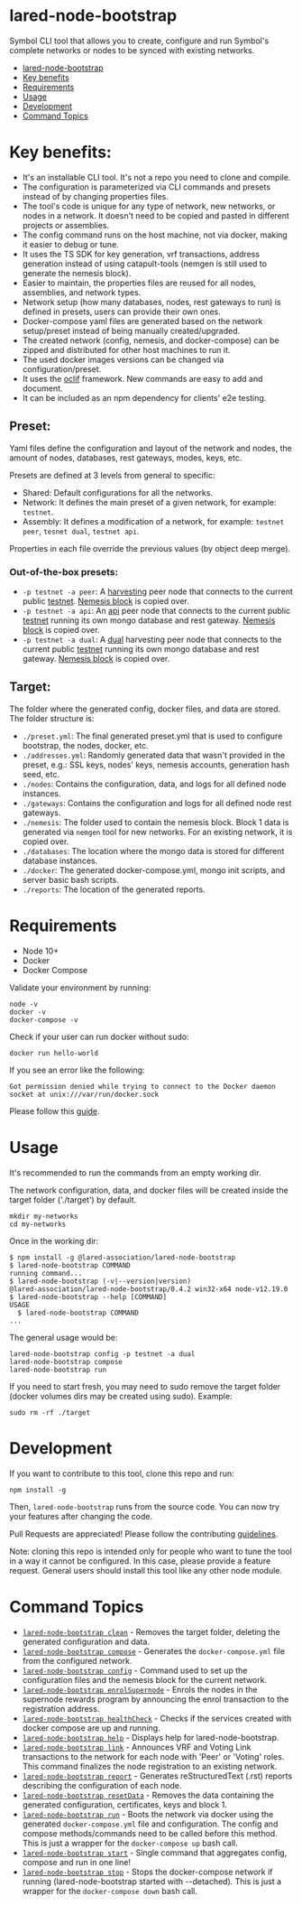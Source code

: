 # lared-node-bootstrap

Symbol CLI tool that allows you to create, configure and run Symbol&#39;s complete networks or nodes to be synced with existing networks.

<!--  -->

<!-- toc -->
* [lared-node-bootstrap](#lared-node-bootstrap)
* [Key benefits](#key-benefits)
* [Requirements](#requirements)
* [Usage](#usage)
* [Development](#development)
* [Command Topics](#command-topics)
<!-- tocstop -->

# Key benefits:

-   It's an installable CLI tool. It's not a repo you need to clone and compile.
-   The configuration is parameterized via CLI commands and presets instead of by changing properties files.
-   The tool's code is unique for any type of network, new networks, or nodes in a network. It doesn't need to be copied and pasted in different projects or assemblies.
-   The config command runs on the host machine, not via docker, making it easier to debug or tune.
-   It uses the TS SDK for key generation, vrf transactions, address generation instead of using catapult-tools (nemgen is still used to generate the nemesis block).
-   Easier to maintain, the properties files are reused for all nodes, assemblies, and network types.
-   Network setup (how many databases, nodes, rest gateways to run) is defined in presets, users can provide their own ones.
-   Docker-compose yaml files are generated based on the network setup/preset instead of being manually created/upgraded.
-   The created network (config, nemesis, and docker-compose) can be zipped and distributed for other host machines to run it.
-   The used docker images versions can be changed via configuration/preset.
-   It uses the [oclif](https://oclif.io) framework. New commands are easy to add and document.
-   It can be included as an npm dependency for clients' e2e testing.
## Preset:

Yaml files define the configuration and layout of the network and nodes, the amount of nodes, databases, rest gateways, modes, keys, etc.

Presets are defined at 3 levels from general to specific:

-   Shared: Default configurations for all the networks.
-   Network: It defines the main preset of a given network, for example: `testnet`.
-   Assembly: It defines a modification of a network, for example: `testnet peer`, `tesnet dual`, `testnet api`.

Properties in each file override the previous values (by object deep merge).

### Out-of-the-box presets:


-   `-p testnet -a peer`: A [harvesting](https://github.com/lared-association/lared-node-bootstrap/blob/main/presets/testnet/assembly-peer.yml) peer node that connects to the current public [testnet](https://github.com/lared-association/lared-node-bootstrap/blob/main/presets/testnet/network.yml). [Nemesis block](https://github.com/lared-association/lared-node-bootstrap/tree/main/presets/testnet/seed/00000) is copied over.
-   `-p testnet -a api`: An [api](https://github.com/lared-association/lared-node-bootstrap/blob/main/presets/testnet/assembly-api.yml) peer node that connects to the current public [testnet](https://github.com/lared-association/lared-node-bootstrap/blob/main/presets/testnet/network.yml) running its own mongo database and rest gateway. [Nemesis block](https://github.com/lared-association/lared-node-bootstrap/tree/main/presets/testnet/seed/00000) is copied over.
-   `-p testnet -a dual`: A [dual](https://github.com/lared-association/lared-node-bootstrap/blob/main/presets/testnet/assembly-dual.yml) harvesting peer node that connects to the current public [testnet](https://github.com/lared-association/lared-node-bootstrap/blob/main/presets/testnet/network.yml) running its own mongo database and rest gateway. [Nemesis block](https://github.com/lared-association/lared-node-bootstrap/tree/main/presets/testnet/seed/00000) is copied over.

## Target:

The folder where the generated config, docker files, and data are stored. The folder structure is:

-   `./preset.yml`: The final generated preset.yml that is used to configure bootstrap, the nodes, docker, etc.
-   `./addresses.yml`: Randomly generated data that wasn't provided in the preset, e.g.: SSL keys, nodes' keys, nemesis accounts, generation hash seed, etc.
-   `./nodes`: Contains the configuration, data, and logs for all defined node instances.
-   `./gateways`: Contains the configuration and logs for all defined node rest gateways.
-   `./nemesis`: The folder used to contain the nemesis block. Block 1 data is generated via `nemgen` tool for new networks. For an existing network, it is copied over.
-   `./databases`: The location where the mongo data is stored for  different database instances.
-   `./docker`: The generated docker-compose.yml, mongo init scripts, and server basic bash scripts. 
-   `./reports`: The location of the generated reports.

# Requirements

-   Node 10+
-   Docker
-   Docker Compose

Validate your environment by running:

```
node -v
docker -v
docker-compose -v
```

Check if your user can run docker without sudo:

```
docker run hello-world
```

If you see an error like the following:

```
Got permission denied while trying to connect to the Docker daemon socket at unix:///var/run/docker.sock
```

Please follow this [guide](https://www.digitalocean.com/community/questions/how-to-fix-docker-got-permission-denied-while-trying-to-connect-to-the-docker-daemon-socket).

# Usage

It's recommended to run the commands from an empty working dir.

The network configuration, data, and docker files will be created inside the target folder ('./target') by default.

```
mkdir my-networks
cd my-networks
```

Once in the working dir:

<!-- usage -->
```sh-session
$ npm install -g @lared-association/lared-node-bootstrap
$ lared-node-bootstrap COMMAND
running command...
$ lared-node-bootstrap (-v|--version|version)
@lared-association/lared-node-bootstrap/0.4.2 win32-x64 node-v12.19.0
$ lared-node-bootstrap --help [COMMAND]
USAGE
  $ lared-node-bootstrap COMMAND
...
```
<!-- usagestop -->

The general usage would be:

```
lared-node-bootstrap config -p testnet -a dual
lared-node-bootstrap compose
lared-node-bootstrap run
```

If you need to start fresh, you may need to sudo remove the target folder (docker volumes dirs may be created using sudo). Example:

```
sudo rm -rf ./target
```



# Development

If you want to contribute to this tool, clone this repo and run:

```
npm install -g
```

Then, `lared-node-bootstrap` runs from the source code. You can now try your features after changing the code.

Pull Requests are appreciated! Please follow the contributing [guidelines](CONTRIBUTING.md).

Note: cloning this repo is intended only for people who want to tune the tool in a way it cannot be configured. In this case, please provide a feature request.
General users should install this tool like any other node module.

# Command Topics

* [`lared-node-bootstrap clean`](docs/clean.md) - Removes the target folder, deleting the generated configuration and data.
* [`lared-node-bootstrap compose`](docs/compose.md) - Generates the `docker-compose.yml` file from the configured network.
* [`lared-node-bootstrap config`](docs/config.md) - Command used to set up the configuration files and the nemesis block for the current network.
* [`lared-node-bootstrap enrolSupernode`](docs/enrolSupernode.md) - Enrols the nodes in the supernode rewards program by announcing the enrol transaction to the registration address.
* [`lared-node-bootstrap healthCheck`](docs/healthCheck.md) - Checks if the services created with docker compose are up and running.
* [`lared-node-bootstrap help`](docs/help.md) - Displays help for lared-node-bootstrap.
* [`lared-node-bootstrap link`](docs/link.md) - Announces VRF and Voting Link transactions to the network for each node with 'Peer' or 'Voting' roles. This command finalizes the node registration to an existing network.
* [`lared-node-bootstrap report`](docs/report.md) - Generates reStructuredText (.rst) reports describing the configuration of each node.
* [`lared-node-bootstrap resetData`](docs/resetData.md) - Removes the data containing the generated configuration, certificates, keys and block 1.
* [`lared-node-bootstrap run`](docs/run.md) - Boots the network via docker using the generated `docker-compose.yml` file and configuration. The config and compose methods/commands need to be called before this method. This is just a wrapper for the `docker-compose up` bash call.
* [`lared-node-bootstrap start`](docs/start.md) - Single command that aggregates config, compose and run in one line!
* [`lared-node-bootstrap stop`](docs/stop.md) - Stops the docker-compose network if running (lared-node-bootstrap started with --detached). This is just a wrapper for the `docker-compose down` bash call.

<!-- commandsstop -->

```

```

